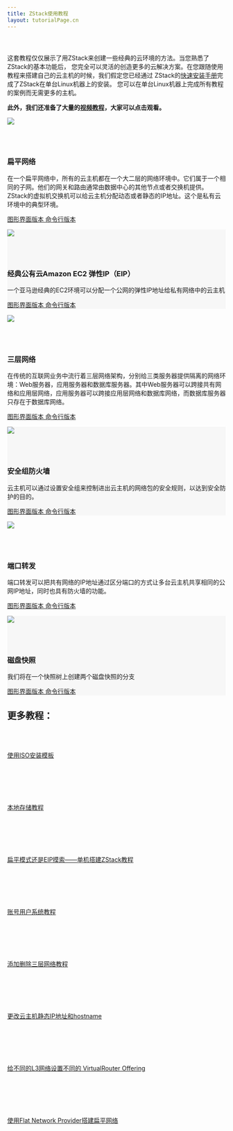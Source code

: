 ```yaml
---
title: ZStack使用教程
layout: tutorialPage.cn
---
```


<div class="container">
  <div class="row" style="padding-top: 25px">
    <p>
    这套教程仅仅展示了用ZStack来创建一些经典的云环境的方法。当您熟悉了ZStack的基本功能后，
    您完全可以灵活的创造更多的云解决方案。在您跟随使用教程来搭建自己的云主机的时候，我们假定您已经通过
    ZStack的<a href="../installation/index.html">快速安装手册</a>完成了ZStack在单台Linux机器上的安装。
    您可以在单台Linux机器上完成所有教程的案例而无需更多的主机。
    </p>
    <p>
    <b>此外，我们还准备了大量的<a href="http://so.iqiyi.com/so/q_zstack?source=input&sr=1026211706497">视频教程</a>，大家可以点击观看。</b>
    </p>
  </div>
  <div class="container">
    <div class="row">
      <div class="col-sm-6">
        <img class="img-responsive" src="/images/flat_network.png">
      </div>
      <div class="col-sm-6" style="padding-top: 50px">
        <h3>扁平网络</h3>
        <p>在一个扁平网络中，所有的云主机都在一个大二层的网络环境中。它们属于一个相同的子网。他们的网关和路由通常由数据中心的其他节点或者交换机提供。ZStack的虚拟机交换机可以给云主机分配动态或者静态的IP地址。这个是私有云环境中的典型环境。</p>
        <p>
          <a href="flat-network-ui.html" class="btn btn-primary" role="button">
            图形界面版本
          </a>
          <a href="flat-network-cli.html" class="btn btn-default" role="button">
            命令行版本
          </a>
        </p>
      </div>
    </div>
  </div>
</div>

<div  style="background: #f7f7f7">
  <div class="container">
    <div class="row">
      <div class="col-sm-6">
        <img class="img-responsive" src="/images/eip.png">
      </div>
      <div class="col-sm-6" style="padding-top: 50px">
        <h3>经典公有云Amazon EC2 弹性IP（EIP）</h3>
        <p>一个亚马逊经典的EC2环境可以分配一个公网的弹性IP地址给私有网络中的云主机</p>
        <p>
          <a href="ec2-ui.html" class="btn btn-primary" role="button">
            图形界面版本
          </a>
          <a href="ec2-cli.html" class="btn btn-default" role="button">
            命令行版本
          </a>
        </p>
      </div>
    </div>
  </div>
</div>

<div class="container">
  <div class="row">
    <div class="col-sm-6">
      <img class="img-responsive" src="/images/tier_3_networks.png">
    </div>
    <div class="col-sm-6" style="padding-top: 50px">
      <h3>三层网络</h3>
      <p>在传统的互联网业务中流行着三层网络架构，分别给三类服务器提供隔离的网络环境：Web服务器，应用服务器和数据库服务器。其中Web服务器可以跨接共有网络和应用层网络，应用服务器可以跨接应用层网络和数据库网络，而数据库服务器只存在于数据库网络。</p>
      <p>
        <a href="three-tiered-ui.html" class="btn btn-primary" role="button">
          图形界面版本
        </a>
        <a href="three-tiered-cli.html" class="btn btn-default" role="button">
          命令行版本
        </a>
      </p>
    </div>
  </div>
</div>

<div  style="background: #f7f7f7">
  <div class="container">
    <div class="row">
      <div class="col-sm-6">
        <img class="img-responsive" src="/images/flat_network_with_security_group.png">
      </div>
      <div class="col-sm-6" style="padding-top: 50px">
        <h3>安全组防火墙</h3>
        <p>云主机可以通过设置安全组来控制进出云主机的网络包的安全规则，以达到安全防护的目的。</p>
        <p>
          <a href="security-group-ui.html" class="btn btn-primary" role="button">
            图形界面版本
          </a>
          <a href="security-group-cli.html" class="btn btn-default" role="button">
            命令行版本
          </a>
        </p>
      </div>
    </div>
  </div>
</div>

<div class="container">
  <div class="row">
    <div class="col-sm-6">
      <img class="img-responsive" src="/images/port_forwarding.png">
    </div>
    <div class="col-sm-6" style="padding-top: 50px">
      <h3>端口转发</h3>
      <p>端口转发可以把共有网络的IP地址通过区分端口的方式让多台云主机共享相同的公网IP地址，同时也具有防火墙的功能。</p>
      <p>
        <a href="elastic-port-forwarding-ui.html" class="btn btn-primary" role="button">
          图形界面版本
        </a>
        <a href="elastic-port-forwarding-cli.html" class="btn btn-default" role="button">
          命令行版本
        </a>
      </p>
    </div>
  </div>
</div>

<div  style="background: #f7f7f7">
  <div class="container">
    <div class="row">
      <div class="col-sm-6">
        <img class="img-responsive" src="/images/snapshot.png">
      </div>
      <div class="col-sm-6" style="padding-top: 50px">
        <h3>磁盘快照</h3>
        <p>我们将在一个快照树上创建两个磁盘快照的分支</p>
        <p>
          <a href="snapshot-ui.html" class="btn btn-primary" role="button">
            图形界面版本
          </a>
          <a href="snapshot-cli.html" class="btn btn-default" role="button">
            命令行版本
          </a>
        </p>
      </div>
    </div>
  </div>
</div>

<div class="container">
  <div class="row">
    <h2>更多教程：</h2>
    <div class="col-sm-3" style="padding-top: 50px; padding-bottom: 50px">
        <a href=/cn_blog/install-image-by-iso.html>使用ISO安装模板</a>
    </div>
    <div class="col-sm-3" style="padding-top: 50px; padding-bottom: 50px">
        <a href=/cn_blog/local-stroage-tutorials.html>本地存储教程</a>
    </div>
    <div class="col-sm-3" style="padding-top: 50px; padding-bottom: 50px">
        <a href=/cn_blog/build-zstack-network-on-single-machine.html>扁平模式还是EIP摸索——单机搭建ZStack教程</a>
    </div>
    <div class="col-sm-3" style="padding-top: 50px; padding-bottom: 50px">
        <a href=/cn_blog/zstack-account-user-tutorials.html>账号用户系统教程</a>
    </div>
  </div>
  <div class="row">
    <div class="col-sm-3" style="padding-top: 50px; padding-bottom: 50px">
        <a href=/cn_blog/attach-detach-l3-tutorials.html>添加删除三层网络教程</a>
    </div>
    <div class="col-sm-3" style="padding-top: 50px; padding-bottom: 50px">
        <a href=/cn_blog/update-system-tags-by-delete-add.html>更改云主机静态IP地址和hostname</a>
    </div>
    <div class="col-sm-3" style="padding-top: 50px; padding-bottom: 50px">
        <a href=/cn_blog/assign_vr_offering_for_different_l3.html>给不同的L3网络设置不同的 VirtualRouter Offering</a>
    </div>
    <div class="col-sm-3" style="padding-top: 50px; padding-bottom: 50px">
        <a href=/cn/tutorials/flat-network-ui-no-vr.html>使用Flat Network Provider搭建扁平网络</a>
    </div>
  </div>
</div>

